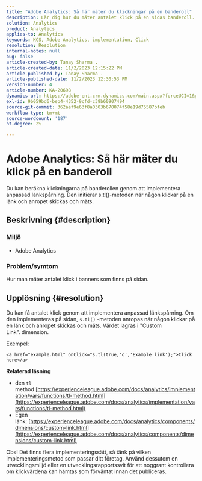 ```yaml
---
title: "Adobe Analytics: Så här mäter du klickningar på en banderoll"
description: Lär dig hur du mäter antalet klick på en sidas banderoll.
solution: Analytics
product: Analytics
applies-to: Analytics
keywords: KCS, Adobe Analytics, implementation, Click
resolution: Resolution
internal-notes: null
bug: false
article-created-by: Tanay Sharma .
article-created-date: 11/2/2023 12:15:22 PM
article-published-by: Tanay Sharma .
article-published-date: 11/2/2023 12:30:53 PM
version-number: 4
article-number: KA-20698
dynamics-url: https://adobe-ent.crm.dynamics.com/main.aspx?forceUCI=1&pagetype=entityrecord&etn=knowledgearticle&id=498d7e79-7979-ee11-8179-6045bd006239
exl-id: 9b059bd6-beb4-4352-9cfd-c39b60907494
source-git-commit: 362aef9e63f8a0303b670074f58e19d75587bfeb
workflow-type: tm+mt
source-wordcount: '187'
ht-degree: 2%

---
```


# Adobe Analytics: Så här mäter du klick på en banderoll


Du kan beräkna klickningarna på banderollen genom att implementera anpassad länkspårning. Den initierar s.tl()-metoden när någon klickar på en länk och anropet skickas och mäts.

## Beskrivning {#description}


### Miljö

- Adobe Analytics




### Problem/symtom 

Hur man mäter antalet klick i banners som finns på sidan.


## Upplösning {#resolution}


Du kan få antalet klick genom att implementera anpassad länkspårning. Om den implementeras på sidan, `s.tl()` -metoden anropas när någon klickar på en länk och anropet skickas och mäts. Värdet lagras i &quot;Custom Link&quot;. dimension.

Exempel:


```
<a href="example.html" onClick="s.tl(true,'o','Example link');">Click here</a>
```


<b>Relaterad läsning</b>

- den `tl` method [https://experienceleague.adobe.com/docs/analytics/implementation/vars/functions/tl-method.html](https://experienceleague.adobe.com/docs/analytics/implementation/vars/functions/tl-method.html)
- Egen länk: [https://experienceleague.adobe.com/docs/analytics/components/dimensions/custom-link.html](https://experienceleague.adobe.com/docs/analytics/components/dimensions/custom-link.html)


Obs! Det finns flera implementeringssätt, så tänk på vilken implementeringsmetod som passar ditt företag. Använd dessutom en utvecklingsmiljö eller en utvecklingsrapportssvit för att noggrant kontrollera om klickvärdena kan hämtas som förväntat innan det publiceras.
